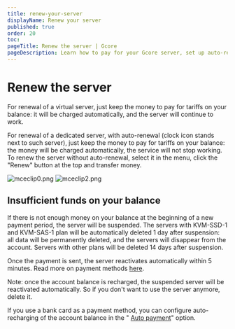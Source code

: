 ```yaml
---
title: renew-your-server
displayName: Renew your server
published: true
order: 20
toc:
pageTitle: Renew the server | Gcore
pageDescription: Learn how to pay for your Gcore server, set up auto-renewal or manually transfer funds to continue services.
---
```

# Renew the server

For renewal of a virtual server, just keep the money to pay for tariffs on your balance: it will be charged automatically, and the server will continue to work.

For renewal of a dedicated server, with auto-renewal (clock icon stands next to such server), just keep the money to pay for tariffs on your balance: the money will be charged automatically, the service will not stop working. To renew the server without auto-renewal, select it in the menu, click the "Renew" button at the top and transfer money.

<media-gallery>
<img src="https://assets.gcore.pro/docs/hosting/payments/renew-your-server/mceclip0.png" alt="mceclip0.png">

<img src="https://assets.gcore.pro/docs/hosting/payments/renew-your-server/mceclip2.png" alt="mceclip2.png">
</media-gallery>

## Insufficient funds on your balance

If there is not enough money on your balance at the beginning of a new payment period, the server will be suspended. The servers with KVM-SSD-1 and KVM-SAS-1 plan will be automatically deleted 1 day after suspension: all data will be permanently deleted, and the servers will disappear from the account. Servers with other plans will be deleted 14 days after suspension.

Once the payment is sent, the server reactivates automatically within 5 minutes. Read more on payment methods <a href="https://gcore.com/docs/hosting/payments/pay-for-gcore-services-payment-methods" target="_blank">here</a>.

Note: once the account balance is recharged, the suspended server will be reactivated automatically. So if you don't want to use the server anymore, delete it.

If you use a bank card as a payment method, you can configure auto-recharging of the account balance in the " <a href="https://gcore.com/docs/hosting/payments/set-up-auto-payment" target="_blank">Auto payment</a>" option.